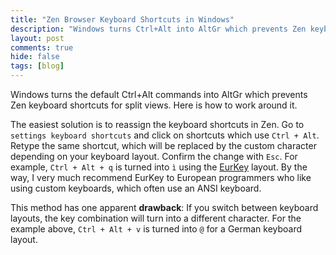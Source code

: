 ```yaml
---
title: "Zen Browser Keyboard Shortcuts in Windows"
description: "Windows turns Ctrl+Alt into AltGr which prevents Zen keyboard shortcuts for split views from working. Here is how to work around it."
layout: post
comments: true
hide: false
tags: [blog]
---
```


Windows turns the default Ctrl+Alt commands into AltGr which prevents Zen keyboard shortcuts for split views. Here is how to work around it.

The easiest solution is to reassign the keyboard shortcuts in Zen.
Go to `settings keyboard shortcuts` and click on shortcuts which use `Ctrl + Alt`.
Retype the same shortcut, which will be replaced by the custom character depending on your keyboard layout.
Confirm the change with `Esc`.
For example, `Ctrl + Alt + q` is turned into `ì` using the [EurKey](https://eurkey.steffen.bruentjen.eu/) layout.
By the way, I very much recommend EurKey to European programmers who like using custom keyboards, which often use an ANSI keyboard.

This method has one apparent **drawback**:
If you switch between keyboard layouts, the key combination will turn into a different character.
For the example above, `Ctrl + Alt + v` is turned into `@` for a German keyboard layout.